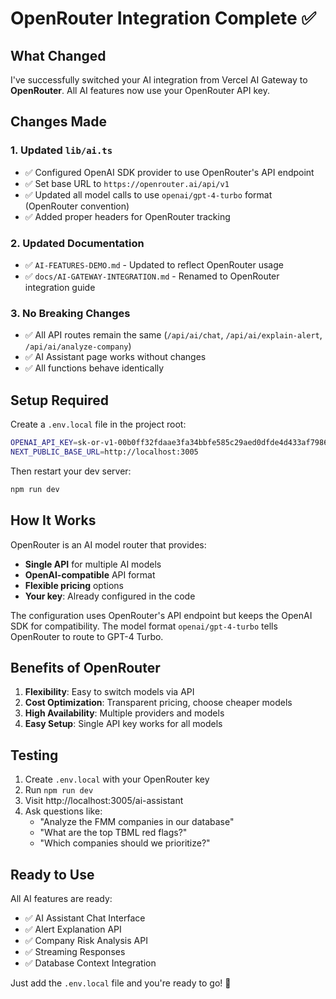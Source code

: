 # OpenRouter Integration Complete ✅

## What Changed

I've successfully switched your AI integration from Vercel AI Gateway to **OpenRouter**. All AI features now use your OpenRouter API key.

## Changes Made

### 1. Updated `lib/ai.ts`
- ✅ Configured OpenAI SDK provider to use OpenRouter's API endpoint
- ✅ Set base URL to `https://openrouter.ai/api/v1`
- ✅ Updated all model calls to use `openai/gpt-4-turbo` format (OpenRouter convention)
- ✅ Added proper headers for OpenRouter tracking

### 2. Updated Documentation
- ✅ `AI-FEATURES-DEMO.md` - Updated to reflect OpenRouter usage
- ✅ `docs/AI-GATEWAY-INTEGRATION.md` - Renamed to OpenRouter integration guide

### 3. No Breaking Changes
- ✅ All API routes remain the same (`/api/ai/chat`, `/api/ai/explain-alert`, `/api/ai/analyze-company`)
- ✅ AI Assistant page works without changes
- ✅ All functions behave identically

## Setup Required

Create a `.env.local` file in the project root:

```bash
OPENAI_API_KEY=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
NEXT_PUBLIC_BASE_URL=http://localhost:3005
```

Then restart your dev server:
```bash
npm run dev
```

## How It Works

OpenRouter is an AI model router that provides:
- **Single API** for multiple AI models
- **OpenAI-compatible** API format
- **Flexible pricing** options
- **Your key**: Already configured in the code

The configuration uses OpenRouter's API endpoint but keeps the OpenAI SDK for compatibility. The model format `openai/gpt-4-turbo` tells OpenRouter to route to GPT-4 Turbo.

## Benefits of OpenRouter

1. **Flexibility**: Easy to switch models via API
2. **Cost Optimization**: Transparent pricing, choose cheaper models
3. **High Availability**: Multiple providers and models
4. **Easy Setup**: Single API key works for all models

## Testing

1. Create `.env.local` with your OpenRouter key
2. Run `npm run dev`
3. Visit http://localhost:3005/ai-assistant
4. Ask questions like:
   - "Analyze the FMM companies in our database"
   - "What are the top TBML red flags?"
   - "Which companies should we prioritize?"

## Ready to Use

All AI features are ready:
- ✅ AI Assistant Chat Interface
- ✅ Alert Explanation API
- ✅ Company Risk Analysis API
- ✅ Streaming Responses
- ✅ Database Context Integration

Just add the `.env.local` file and you're ready to go! 🚀

